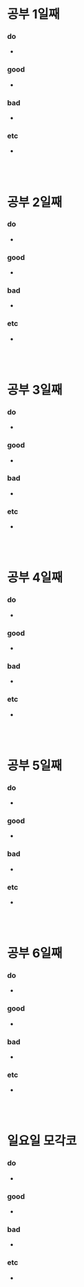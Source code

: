 
# 공부 1일째 
### do
- 

### good
- 

### bad
- 

### etc
- 

<br /><br />

# 공부 2일째 
### do
-

### good
-

### bad
-

### etc
-

<br /><br />

# 공부 3일째 
### do
-

### good
-

### bad
-

### etc
-

<br /><br />

# 공부 4일째 
### do
-

### good
-

### bad
-

### etc
- 

<br /><br />

# 공부 5일째 
### do
-

### good
- 

### bad
- 

### etc
- 

<br /><br />

# 공부 6일째 
### do
-

### good
-
 
### bad
-

### etc
-

<br /><br />

# 일요일 모각코
### do
-

### good
-

### bad
- 

### etc
-

<br /><br />
